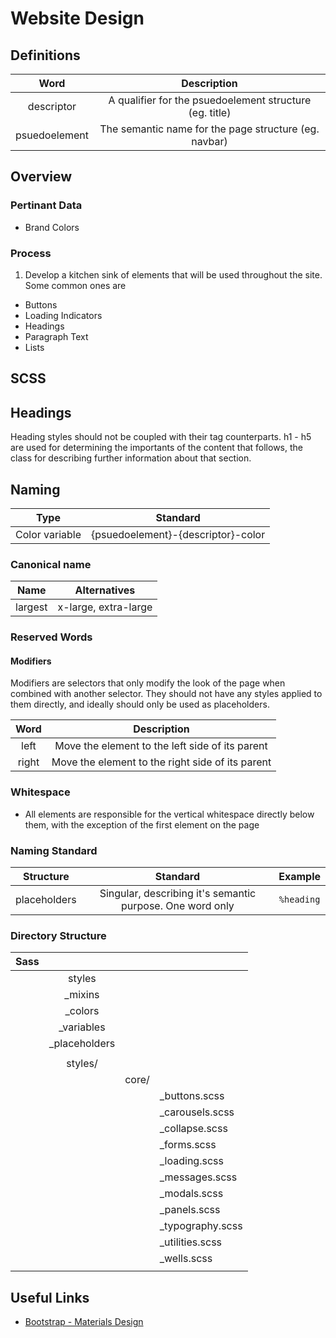 # Website Design
## Definitions 
| Word              | Description                                                    |
|:-----------------:|:--------------------------------------------------------------:|
| descriptor        | A qualifier for the psuedoelement structure (eg. title)        |
| psuedoelement     | The semantic name for the page structure (eg. navbar)          |

## Overview
### Pertinant Data
- Brand Colors

### Process
1. Develop a kitchen sink of elements that will be used throughout the site. Some common ones are
  - Buttons
  - Loading Indicators
  - Headings
  - Paragraph Text
  - Lists

## SCSS

## Headings
Heading styles should not be coupled with their tag counterparts. h1 - h5 are used for determining the importants of the content that follows, the class for describing further information about that section. 

## Naming
| Type                 | Standard                                                    |
|:--------------------:|:-----------------------------------------------------------:|
| Color variable       | {psuedoelement}-{descriptor}-color                          |

### Canonical name
| Name                 | Alternatives                                                |
|:--------------------:|:-----------------------------------------------------------:|
| largest              | x-large, extra-large                                        |

### Reserved Words

#### Modifiers
Modifiers are selectors that only modify the look of the page when combined with another selector. They should not have any styles applied to them directly, and ideally should only be used as placeholders. 

| Word     | Description                                             |
|:--------:|:-------------------------------------------------------:|
| left     | Move the element to the left side of its parent         |
| right    | Move the element to the right side of its parent        | 

### Whitespace
 - All elements are responsible for the vertical whitespace directly below them, with the exception
   of the first element on the page

### Naming Standard
| Structure    | Standard                                                  | Example        |
|:------------:|:---------------------------------------------------------:|:--------------:|
| placeholders | Singular, describing it's semantic purpose. One word only | ```%heading``` | 

### Directory Structure

| Sass |             |       |                 |
|------|:-----------:|:-----:|:----------------|
|      | styles      |                         |
|      | _mixins                               |
|      | _colors                               |
|      | _variables                            |
|      | _placeholders                         |
|                                              |
|      | styles/     |       |                 |
|      |             | core/ |                 |
|      |             |       | _buttons.scss   |
|      |             |       | _carousels.scss |
|      |             |       | _collapse.scss  | 
|      |             |       | _forms.scss     |
|      |             |       | _loading.scss   |
|      |             |       | _messages.scss  |
|      |             |       | _modals.scss    |
|      |             |       | _panels.scss    |
|      |             |       | _typography.scss|
|      |             |       | _utilities.scss |
|      |             |       | _wells.scss     |
|      |             |       |                 |

## Useful Links
- [Bootstrap - Materials Design](http://fezvrasta.github.io/bootstrap-material-design/bootstrap-elements.html)
